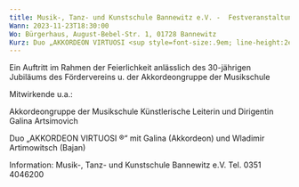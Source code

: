 ```yaml
---
title: Musik-, Tanz- und Kunstschule Bannewitz e.V. -  Festveranstaltung 30 Jahre Förderverein / Jubiläum-Akkordeongruppe
Wann: 2023-11-23T18:30:00
Wo: Bürgerhaus, August-Bebel-Str. 1, 01728 Bannewitz
Kurz: Duo „AKKORDEON VIRTUOSI <sup style=font-size:.9em; line-height:2em;>®</sup>“ mit - Galina (Akkordeon) und Wladimir Artimowitsch (Bajan) - Ein Auftritt im Rahmen der Feierlichkeit anlässlich des 30-jährigen Jubiläums des Fördervereins u. der Akkordeongruppe der Musikschule -  Für mehr Information klicken Sie bitte hier…
---
```


Ein Auftritt im Rahmen der Feierlichkeit anlässlich des 30-jährigen Jubiläums des Fördervereins u. der Akkordeongruppe der Musikschule 

Mitwirkende u.a.:

Akkordeongruppe der Musikschule
Künstlerische Leiterin und Dirigentin Galina Artsimovich

Duo „AKKORDEON VIRTUOSI ®“ mit
Galina (Akkordeon) und Wladimir Artimowitsch (Bajan)


Information:
		Musik-, Tanz- und Kunstschule Bannewitz e.V.
Tel. 0351 4046200